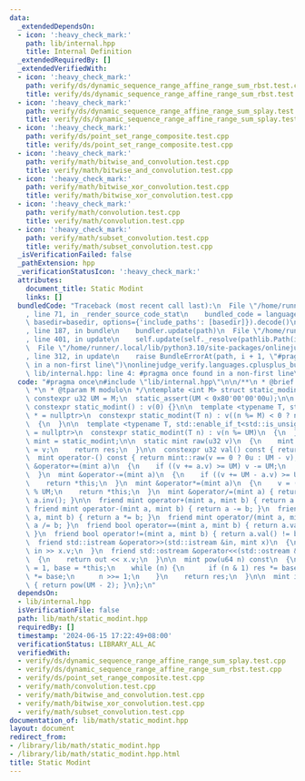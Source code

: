 ```yaml
---
data:
  _extendedDependsOn:
  - icon: ':heavy_check_mark:'
    path: lib/internal.hpp
    title: Internal Definition
  _extendedRequiredBy: []
  _extendedVerifiedWith:
  - icon: ':heavy_check_mark:'
    path: verify/ds/dynamic_sequence_range_affine_range_sum_rbst.test.cpp
    title: verify/ds/dynamic_sequence_range_affine_range_sum_rbst.test.cpp
  - icon: ':heavy_check_mark:'
    path: verify/ds/dynamic_sequence_range_affine_range_sum_splay.test.cpp
    title: verify/ds/dynamic_sequence_range_affine_range_sum_splay.test.cpp
  - icon: ':heavy_check_mark:'
    path: verify/ds/point_set_range_composite.test.cpp
    title: verify/ds/point_set_range_composite.test.cpp
  - icon: ':heavy_check_mark:'
    path: verify/math/bitwise_and_convolution.test.cpp
    title: verify/math/bitwise_and_convolution.test.cpp
  - icon: ':heavy_check_mark:'
    path: verify/math/bitwise_xor_convolution.test.cpp
    title: verify/math/bitwise_xor_convolution.test.cpp
  - icon: ':heavy_check_mark:'
    path: verify/math/convolution.test.cpp
    title: verify/math/convolution.test.cpp
  - icon: ':heavy_check_mark:'
    path: verify/math/subset_convolution.test.cpp
    title: verify/math/subset_convolution.test.cpp
  _isVerificationFailed: false
  _pathExtension: hpp
  _verificationStatusIcon: ':heavy_check_mark:'
  attributes:
    document_title: Static Modint
    links: []
  bundledCode: "Traceback (most recent call last):\n  File \"/home/runner/.local/lib/python3.10/site-packages/onlinejudge_verify/documentation/build.py\"\
    , line 71, in _render_source_code_stat\n    bundled_code = language.bundle(stat.path,\
    \ basedir=basedir, options={'include_paths': [basedir]}).decode()\n  File \"/home/runner/.local/lib/python3.10/site-packages/onlinejudge_verify/languages/cplusplus.py\"\
    , line 187, in bundle\n    bundler.update(path)\n  File \"/home/runner/.local/lib/python3.10/site-packages/onlinejudge_verify/languages/cplusplus_bundle.py\"\
    , line 401, in update\n    self.update(self._resolve(pathlib.Path(included), included_from=path))\n\
    \  File \"/home/runner/.local/lib/python3.10/site-packages/onlinejudge_verify/languages/cplusplus_bundle.py\"\
    , line 312, in update\n    raise BundleErrorAt(path, i + 1, \"#pragma once found\
    \ in a non-first line\")\nonlinejudge_verify.languages.cplusplus_bundle.BundleErrorAt:\
    \ lib/internal.hpp: line 4: #pragma once found in a non-first line\n"
  code: "#pragma once\n#include \"lib/internal.hpp\"\n\n/**\n * @brief Static Modint\n\
    \ *\n * @tparam M modulo\n */\ntemplate <int M> struct static_modint\n{\n  static\
    \ constexpr u32 UM = M;\n  static_assert(UM < 0x80'00'00'00u);\n\n  u32 v;\n \
    \ constexpr static_modint() : v(0) {}\n\n  template <typename T, std::enable_if_t<std::is_signed_v<T>>\
    \ * = nullptr>\n  constexpr static_modint(T n) : v((n %= M) < 0 ? n + M : n)\n\
    \  {\n  }\n\n  template <typename T, std::enable_if_t<std::is_unsigned_v<T>> *\
    \ = nullptr>\n  constexpr static_modint(T n) : v(n %= UM)\n  {\n  }\n\n  using\
    \ mint = static_modint;\n\n  static mint raw(u32 v)\n  {\n    mint res;\n    res.v\
    \ = v;\n    return res;\n  }\n\n  constexpr u32 val() const { return v; }\n\n\
    \  mint operator-() const { return mint::raw(v == 0 ? 0u : UM - v); }\n\n  mint\
    \ &operator+=(mint a)\n  {\n    if ((v += a.v) >= UM) v -= UM;\n    return *this;\n\
    \  }\n  mint &operator-=(mint a)\n  {\n    if ((v += UM - a.v) >= UM) v -= UM;\n\
    \    return *this;\n  }\n  mint &operator*=(mint a)\n  {\n    v = (u64)v * a.v\
    \ % UM;\n    return *this;\n  }\n  mint &operator/=(mint a) { return *this *=\
    \ a.inv(); }\n\n  friend mint operator+(mint a, mint b) { return a += b; }\n \
    \ friend mint operator-(mint a, mint b) { return a -= b; }\n  friend mint operator*(mint\
    \ a, mint b) { return a *= b; }\n  friend mint operator/(mint a, mint b) { return\
    \ a /= b; }\n  friend bool operator==(mint a, mint b) { return a.val() == b.val();\
    \ }\n  friend bool operator!=(mint a, mint b) { return a.val() != b.val(); }\n\
    \  friend std::istream &operator>>(std::istream &in, mint x)\n  {\n    return\
    \ in >> x.v;\n  }\n  friend std::ostream &operator<<(std::ostream &out, mint x)\n\
    \  {\n    return out << x.v;\n  }\n\n  mint pow(u64 n) const\n  {\n    mint res\
    \ = 1, base = *this;\n    while (n) {\n      if (n & 1) res *= base;\n      base\
    \ *= base;\n      n >>= 1;\n    }\n    return res;\n  }\n\n  mint inv() const\
    \ { return pow(UM - 2); }\n};\n"
  dependsOn:
  - lib/internal.hpp
  isVerificationFile: false
  path: lib/math/static_modint.hpp
  requiredBy: []
  timestamp: '2024-06-15 17:22:49+08:00'
  verificationStatus: LIBRARY_ALL_AC
  verifiedWith:
  - verify/ds/dynamic_sequence_range_affine_range_sum_splay.test.cpp
  - verify/ds/dynamic_sequence_range_affine_range_sum_rbst.test.cpp
  - verify/ds/point_set_range_composite.test.cpp
  - verify/math/convolution.test.cpp
  - verify/math/bitwise_and_convolution.test.cpp
  - verify/math/bitwise_xor_convolution.test.cpp
  - verify/math/subset_convolution.test.cpp
documentation_of: lib/math/static_modint.hpp
layout: document
redirect_from:
- /library/lib/math/static_modint.hpp
- /library/lib/math/static_modint.hpp.html
title: Static Modint
---
```

